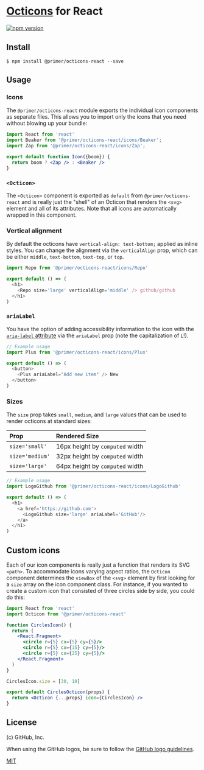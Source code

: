 # [Octicons] for React

[![npm version](https://img.shields.io/npm/v/@primer/octicons-react.svg)](https://www.npmjs.org/package/@primer/octicons-react)

## Install

```
$ npm install @primer/octicons-react --save
```

## Usage

### Icons
The `@primer/octicons-react` module exports the individual icon components as separate files. This allows you to import only the icons that you need without blowing up your
bundle:

```jsx
import React from 'react'
import Beaker from '@primer/octicons-react/icons/Beaker';
import Zap from '@primer/octicons-react/icons/Zap';

export default function Icon({boom}) {
  return boom ? <Zap /> : <Beaker />
}
```

### `<Octicon>`
The `<Octicon>` component is exported as `default` from `@primer/octicons-react` and is really just the "shell" of an Octicon that renders the `<svg>` element and all of its attributes. Note that all icons are automatically wrapped in this component.

### Vertical alignment
By default the octicons have `vertical-align: text-bottom;` applied as inline
styles. You can change the alignment via the `verticalAlign` prop, which can be
either `middle`, `text-bottom`, `text-top`, or `top`.

```js
import Repo from '@primer/octicons-react/icons/Repo'

export default () => (
  <h1>
    <Repo size='large' verticalAlign='middle' /> github/github
  </h1>
)
```


### `ariaLabel`
You have the option of adding accessibility information to the icon with the
[`aria-label` attribute][aria-label] via the `ariaLabel` prop (note the
capitalization of `L`!).

```js
// Example usage
import Plus from '@primer/octicons-react/icons/Plus'

export default () => (
  <button>
    <Plus ariaLabel="Add new item" /> New
  </button>
)
```


### Sizes
The `size` prop takes `small`, `medium`, and `large` values that can be used to
render octicons at standard sizes:

| Prop | Rendered Size |
| :- | :- |
| `size='small'` | 16px height by `computed` width |
| `size='medium'` | 32px height by `computed` width |
| `size='large'` | 64px height by `computed` width |

```js
// Example usage
import LogoGithub from '@primer/octicons-react/icons/LogoGithub'

export default () => (
  <h1>
    <a href='https://github.com'>
      <LogoGithub size='large' ariaLabel='GitHub'/>
    </a>
  </h1>
)
```


## Custom icons
Each of our icon components is really just a function that renders its SVG
`<path>`. To accommodate icons varying aspect ratios, the `Octicon` component
determines the `viewBox` of the `<svg>` element by first looking for a `size`
array on the icon component class. For instance, if you wanted to create a
custom icon that consisted of three circles side by side, you could do this:

```jsx
import React from 'react'
import Octicon from '@primer/octicons-react'

function CirclesIcon() {
  return (
    <React.Fragment>
      <circle r={5} cx={5} cy={5}/>
      <circle r={5} cx={15} cy={5}/>
      <circle r={5} cx={25} cy={5}/>
    </React.Fragment>
  )
}

CirclesIcon.size = [30, 10]

export default CirclesOcticon(props) {
  return <Octicon {...props} icon={CirclesIcon} />
}
```


## License

(c) GitHub, Inc.

When using the GitHub logos, be sure to follow the [GitHub logo
guidelines](https://github.com/logos).

[MIT](./LICENSE)

[octicons]: https://octicons.github.com/
[primer]: https://github.com/primer/primer
[docs]: http://primercss.io/
[npm]: https://www.npmjs.com/
[install-npm]: https://docs.npmjs.com/getting-started/installing-node
[tree-shaking]: https://developer.mozilla.org/en-US/docs/Glossary/Tree_shaking
[aria-label]: https://developer.mozilla.org/en-US/docs/Web/Accessibility/ARIA/ARIA_Techniques/Using_the_aria-label_attribute
